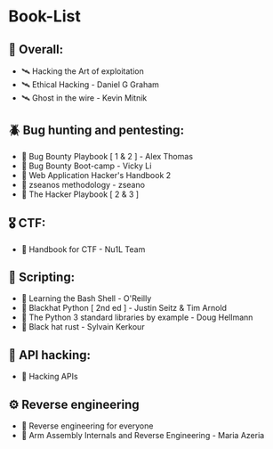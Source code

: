 # Book-List
## 🧭 Overall:
- 🛰️ Hacking the Art of exploitation
- 🛰️ Ethical Hacking - Daniel G Graham
- 🛰️ Ghost in the wire - Kevin Mitnik


## 🪲 Bug hunting and pentesting:
- 🔰 Bug Bounty Playbook [ 1 & 2 ] - Alex Thomas
- 🔰 Bug Bounty Boot-camp - Vicky Li
- 🔰 Web Application Hacker's Handbook 2 
- 🔰 zseanos methodology - zseano
- 🔰 The Hacker Playbook [ 2 & 3 ]


## 🎖️ CTF:
- 🔰 Handbook for CTF - Nu1L Team

## 📜 Scripting:
- 🔰 Learning the Bash Shell - O'Reilly
- 🔰 Blackhat Python [ 2nd ed ] - Justin Seitz & Tim Arnold
- 🔰 The Python 3 standard libraries by example - Doug Hellmann
- 🔰 Black hat rust - Sylvain Kerkour

## 📑 API hacking:
- 🔰 Hacking APIs

## ⚙️ Reverse engineering
- 🔰 Reverse engineering for everyone
- 🔰 Arm Assembly Internals and Reverse Engineering - Maria Azeria

